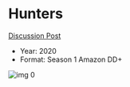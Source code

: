 # Hunters

[Discussion Post](https://www.avsforum.com/threads/bass-eq-for-filtered-movies.2995212/post-59284010)

* Year: 2020
* Format: Season 1 Amazon DD+

![img 0](https://i.imgur.com/IYSjtzx.jpg)

